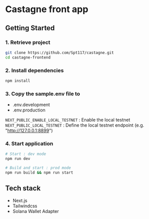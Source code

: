 # Castagne front app

## Getting Started

### 1. Retrieve project

```bash
git clone https://github.com/Spt117/castagne.git
cd castagne-frontend
```

### 2. Install dependencies

```bash
npm install
```


### 3. Copy the sample.env file to 

- .env.development
- .env.production

`NEXT_PUBLIC_ENABLE_LOCAL_TESTNET` : Enable the local testnet
`NEXT_PUBLIC_LOCAL_TESTNET` : Define the local testnet endpoint (e.g. "http://127.0.0.1:8899")


### 4. Start application

```bash
# Start : dev mode
npm run dev

# Build and start : prod mode
npm run build && npm run start
```

## Tech stack

- Next.js 
- Tailwindcss
- Solana Wallet Adapter
